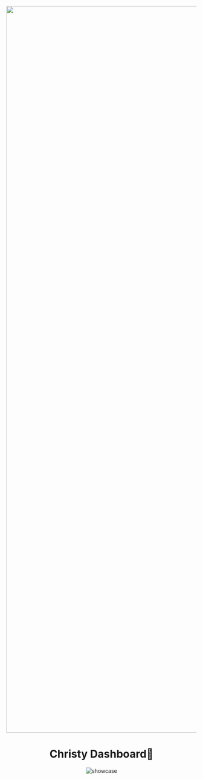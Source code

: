 <p align="center">
   <img src="https://raw.githubusercontent.com/JayyDoesDev/christy/main/.github/assets/christy.png?token=GHSAT0AAAAAACFELDBIVHWATW7M43JOPBJYZJ5LIMA" alt="christy" width="1920">
</p>
<h1 align="center">Christy Dashboard🎄</h1>
<p align="center">
   <img src="https://github.com/JayyDoesDev/christy/blob/main/.github/assets/Discord_GArwcAEKHt.gif" alt="showcase">
</p>